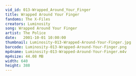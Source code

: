 ```yaml
---
vid_id: 013-Wrapped_Around_Your_Finger
title: Wrapped Around Your Finger
fandoms: The X-Files
creators: Luminosity
song: Wrapped Around Your Finger
artist: The Police
date:   2001-10-01 10:00:00
thumbnail: Luminosity-013-Wrapped-Around-Your-Finger.jpg
barcode: Luminosity-013-Wrapped-Around-Your-Finger.png
mp4name: Luminosity-013-Wrapped-Around-Your-Finger.m4v
mp4size: 44.08 MB
width: 640
height: 388
---
```



  